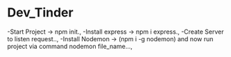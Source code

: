 # Dev_Tinder

-Start Project -> npm init.,
-Install express -> npm i express.,
-Create Server to listen request..,
-Install Nodemon -> (npm i -g nodemon) and now run project via command nodemon file_name...,